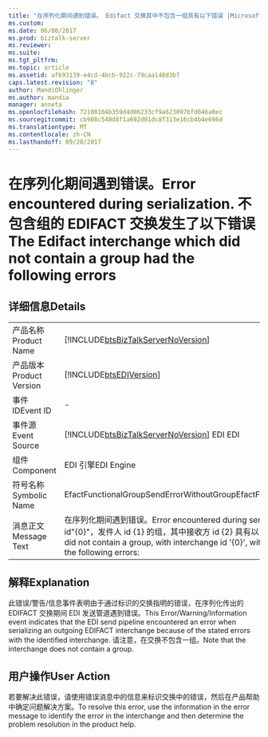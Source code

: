 ```yaml
---
title: "在序列化期间遇到错误。 Edifact 交换其中不包含一组具有以下错误 |Microsoft 文档"
ms.custom: 
ms.date: 06/08/2017
ms.prod: biztalk-server
ms.reviewer: 
ms.suite: 
ms.tgt_pltfrm: 
ms.topic: article
ms.assetid: af693139-e4cd-4bcb-922c-79caa148d3b7
caps.latest.revision: "8"
author: MandiOhlinger
ms.author: mandia
manager: anneta
ms.openlocfilehash: 72108104b359d4d06233cf9a623097bfd046a0ec
ms.sourcegitcommit: cb908c540d8f1a692d01dc8f313e16cb4b4e696d
ms.translationtype: MT
ms.contentlocale: zh-CN
ms.lasthandoff: 09/20/2017
---
```

# <a name="error-encountered-during-serialization-the-edifact-interchange-which-did-not-contain-a-group-had-the-following-errors"></a><span data-ttu-id="7816a-103">在序列化期间遇到错误。</span><span class="sxs-lookup"><span data-stu-id="7816a-103">Error encountered during serialization.</span></span> <span data-ttu-id="7816a-104">不包含组的 EDIFACT 交换发生了以下错误</span><span class="sxs-lookup"><span data-stu-id="7816a-104">The Edifact interchange which did not contain a group had the following errors</span></span>
## <a name="details"></a><span data-ttu-id="7816a-105">详细信息</span><span class="sxs-lookup"><span data-stu-id="7816a-105">Details</span></span>  
  
|||  
|-|-|  
|<span data-ttu-id="7816a-106">产品名称</span><span class="sxs-lookup"><span data-stu-id="7816a-106">Product Name</span></span>|[!INCLUDE[btsBizTalkServerNoVersion](../includes/btsbiztalkservernoversion-md.md)]|  
|<span data-ttu-id="7816a-107">产品版本</span><span class="sxs-lookup"><span data-stu-id="7816a-107">Product Version</span></span>|[!INCLUDE[btsEDIVersion](../includes/btsediversion-md.md)]|  
|<span data-ttu-id="7816a-108">事件 ID</span><span class="sxs-lookup"><span data-stu-id="7816a-108">Event ID</span></span>|-|  
|<span data-ttu-id="7816a-109">事件源</span><span class="sxs-lookup"><span data-stu-id="7816a-109">Event Source</span></span>|[!INCLUDE[btsBizTalkServerNoVersion](../includes/btsbiztalkservernoversion-md.md)]<span data-ttu-id="7816a-110"> EDI</span><span class="sxs-lookup"><span data-stu-id="7816a-110"> EDI</span></span>|  
|<span data-ttu-id="7816a-111">组件</span><span class="sxs-lookup"><span data-stu-id="7816a-111">Component</span></span>|<span data-ttu-id="7816a-112">EDI 引擎</span><span class="sxs-lookup"><span data-stu-id="7816a-112">EDI Engine</span></span>|  
|<span data-ttu-id="7816a-113">符号名称</span><span class="sxs-lookup"><span data-stu-id="7816a-113">Symbolic Name</span></span>|<span data-ttu-id="7816a-114">EfactFunctionalGroupSendErrorWithoutGroup</span><span class="sxs-lookup"><span data-stu-id="7816a-114">EfactFunctionalGroupSendErrorWithoutGroup</span></span>|  
|<span data-ttu-id="7816a-115">消息正文</span><span class="sxs-lookup"><span data-stu-id="7816a-115">Message Text</span></span>|<span data-ttu-id="7816a-116">在序列化期间遇到错误。</span><span class="sxs-lookup"><span data-stu-id="7816a-116">Error encountered during serialization.</span></span> <span data-ttu-id="7816a-117">Edifact 交换不包含具有交换 id"{0}"，发件人 id {1} 的组，其中接收方 id {2} 具有以下错误：</span><span class="sxs-lookup"><span data-stu-id="7816a-117">The Edifact interchange which did not contain a group, with interchange id '{0}', with sender id '{1}', receiver id '{2}' had the following errors:</span></span>|  
  
## <a name="explanation"></a><span data-ttu-id="7816a-118">解释</span><span class="sxs-lookup"><span data-stu-id="7816a-118">Explanation</span></span>  
 <span data-ttu-id="7816a-119">此错误/警告/信息事件表明由于通过标识的交换指明的错误，在序列化传出的 EDIFACT 交换期间 EDI 发送管道遇到错误。</span><span class="sxs-lookup"><span data-stu-id="7816a-119">This Error/Warning/Information event indicates that the EDI send pipeline encountered an error when serializing an outgoing EDIFACT interchange because of the stated errors with the identified interchange.</span></span> <span data-ttu-id="7816a-120">请注意，在交换不包含一组。</span><span class="sxs-lookup"><span data-stu-id="7816a-120">Note that the interchange does not contain a group.</span></span>  
  
## <a name="user-action"></a><span data-ttu-id="7816a-121">用户操作</span><span class="sxs-lookup"><span data-stu-id="7816a-121">User Action</span></span>  
 <span data-ttu-id="7816a-122">若要解决此错误，请使用错误消息中的信息来标识交换中的错误，然后在产品帮助中确定问题解决方案。</span><span class="sxs-lookup"><span data-stu-id="7816a-122">To resolve this error, use the information in the error message to identify the error in the interchange and then determine the problem resolution in the product help.</span></span>